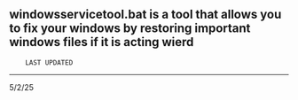 windowsservicetool.bat is a tool that allows you to fix your windows by restoring important windows files if it is acting wierd
--------------------------------
        LAST UPDATED
--------------------------------
5/2/25
